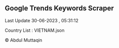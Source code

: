 

## Google Trends Keywords Scraper 
 
Last Update 30-06-2023 , 05:31:12

Country List :
VIETNAM.json



© Abdul Muttaqin 
